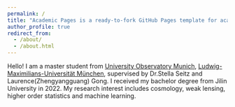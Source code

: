 ```yaml
---
permalink: /
title: "Academic Pages is a ready-to-fork GitHub Pages template for academic personal websites"
author_profile: true
redirect_from: 
  - /about/
  - /about.html
---
```


Hello! I am a master student from [University Observatory Munich](https://www.usm.uni-muenchen.de/index_en.php), [Ludwig-Maximilians-Universität München](https://www.lmu.de/de/index.html), supervised by Dr.Stella Seitz and Laurence(Zhengyangguang) Gong. I received my bachelor degree from Jilin University in 2022. My research interest includes cosmology, weak lensing, higher order statistics and machine learning. 

